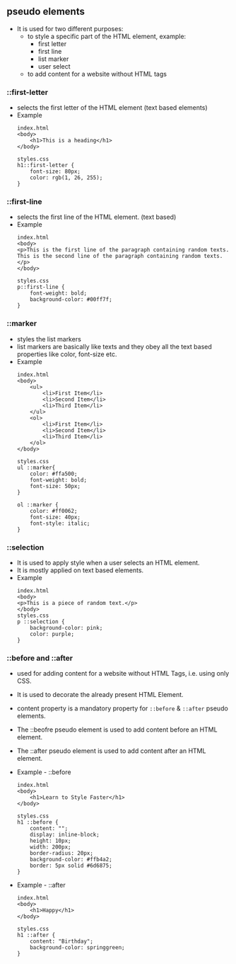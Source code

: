 ## pseudo elements
* It is used for two different purposes:
	* to style a specific part of the HTML element, example:
		* first letter
		* first line
		* list marker
		* user select
	* to add content for a website without HTML tags

### ::first-letter
* selects the first letter of the HTML element (text based elements)
* Example
	```
	index.html
	<body>
		<h1>This is a heading</h1>
	</body>

	styles.css
	h1::first-letter {
		font-size: 80px;
		color: rgb(1, 26, 255);
	}
	```

### ::first-line
* selects the first line of the HTML element. (text based)
* Example
	```
	index.html
	<body>
	<p>This is the first line of the paragraph containing random texts.
	This is the second line of the paragraph containing random texts.</p>
	</body>

	styles.css
	p::first-line {
		font-weight: bold;
		background-color: #00ff7f;
	}
	```

### ::marker
* styles the list markers
* list markers are basically like texts and they obey all the text based properties like color, font-size etc.
* Example
	```
	index.html
	<body>
		<ul>
			<li>First Item</li>
			<li>Second Item</li>
			<li>Third Item</li>
		</ul>
		<ol>
			<li>First Item</li>
			<li>Second Item</li>
			<li>Third Item</li>
		</ol>
	</body>

	styles.css
	ul ::marker{
		color: #ffa500;
		font-weight: bold;
		font-size: 50px;
	}

	ol ::marker {
		color: #ff0062;
		font-size: 40px;
		font-style: italic;
	}
	```

### ::selection
* It is used to apply style when a user selects an HTML element.
* It is mostly applied on text based elements.
* Example
	```
	index.html
	<body>
	<p>This is a piece of random text.</p>
	</body>
	styles.css
	p ::selection {
		background-color: pink;
		color: purple;
	}
	```

### ::before and ::after
* used for adding content for a website without HTML Tags, i.e. using only CSS.
* It is used to decorate the already present HTML Element.
* content property is a mandatory property for `::before` & `::after` pseudo elements.
* The ::beofre pseudo element is used to add content before an HTML element.
* The ::after pseudo element is used to add content after an HTML element.
* Example - ::before
	```
	index.html
	<body>
		<h1>Learn to Style Faster</h1>
	</body>

	styles.css
	h1 ::before {
		content: "";
		display: inline-block;
		height: 10px;
		width: 200px;
		border-radius: 20px;
		background-color: #ffb4a2;
		border: 5px solid #6d6875;
	}
	```

* Example - ::after
	```
	index.html
	<body>
		<h1>Happy</h1>
	</body>

	styles.css
	h1 ::after {
		content: "Birthday";
		background-color: springgreen;
	}
	```

